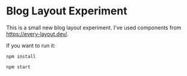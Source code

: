 # Blog Layout Experiment

This is a small new blog layout experiment.
I've used components from https://every-layout.dev/.

If you want to run it:

```shell
npm install
```

```shell
npm start
```
